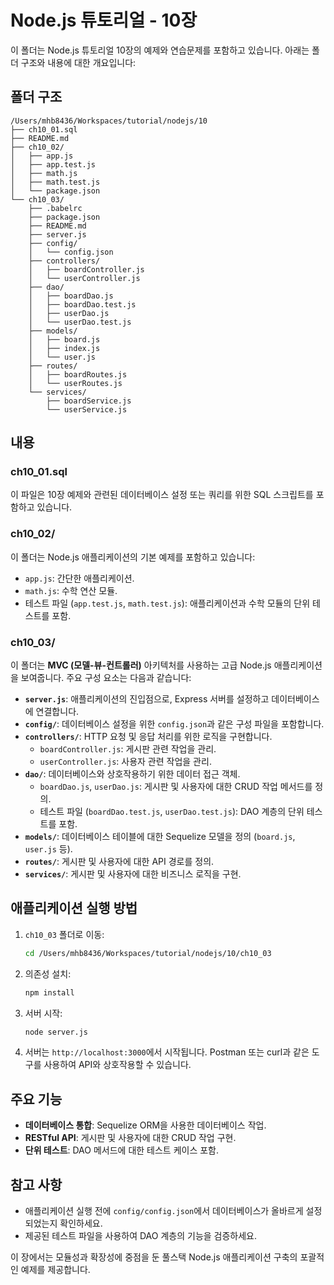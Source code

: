 # Node.js 튜토리얼 - 10장

이 폴더는 Node.js 튜토리얼 10장의 예제와 연습문제를 포함하고 있습니다. 아래는 폴더 구조와 내용에 대한 개요입니다:

## 폴더 구조

```
/Users/mhb8436/Workspaces/tutorial/nodejs/10
├── ch10_01.sql
├── README.md
├── ch10_02/
│   ├── app.js
│   ├── app.test.js
│   ├── math.js
│   ├── math.test.js
│   └── package.json
└── ch10_03/
    ├── .babelrc
    ├── package.json
    ├── README.md
    ├── server.js
    ├── config/
    │   └── config.json
    ├── controllers/
    │   ├── boardController.js
    │   └── userController.js
    ├── dao/
    │   ├── boardDao.js
    │   ├── boardDao.test.js
    │   ├── userDao.js
    │   └── userDao.test.js
    ├── models/
    │   ├── board.js
    │   ├── index.js
    │   └── user.js
    ├── routes/
    │   ├── boardRoutes.js
    │   └── userRoutes.js
    └── services/
        ├── boardService.js
        └── userService.js
```

## 내용

### ch10_01.sql

이 파일은 10장 예제와 관련된 데이터베이스 설정 또는 쿼리를 위한 SQL 스크립트를 포함하고 있습니다.

### ch10_02/

이 폴더는 Node.js 애플리케이션의 기본 예제를 포함하고 있습니다:

- `app.js`: 간단한 애플리케이션.
- `math.js`: 수학 연산 모듈.
- 테스트 파일 (`app.test.js`, `math.test.js`): 애플리케이션과 수학 모듈의 단위 테스트를 포함.

### ch10_03/

이 폴더는 **MVC (모델-뷰-컨트롤러)** 아키텍처를 사용하는 고급 Node.js 애플리케이션을 보여줍니다. 주요 구성 요소는 다음과 같습니다:

- **`server.js`**: 애플리케이션의 진입점으로, Express 서버를 설정하고 데이터베이스에 연결합니다.
- **`config/`**: 데이터베이스 설정을 위한 `config.json`과 같은 구성 파일을 포함합니다.
- **`controllers/`**: HTTP 요청 및 응답 처리를 위한 로직을 구현합니다.
  - `boardController.js`: 게시판 관련 작업을 관리.
  - `userController.js`: 사용자 관련 작업을 관리.
- **`dao/`**: 데이터베이스와 상호작용하기 위한 데이터 접근 객체.
  - `boardDao.js`, `userDao.js`: 게시판 및 사용자에 대한 CRUD 작업 메서드를 정의.
  - 테스트 파일 (`boardDao.test.js`, `userDao.test.js`): DAO 계층의 단위 테스트를 포함.
- **`models/`**: 데이터베이스 테이블에 대한 Sequelize 모델을 정의 (`board.js`, `user.js` 등).
- **`routes/`**: 게시판 및 사용자에 대한 API 경로를 정의.
- **`services/`**: 게시판 및 사용자에 대한 비즈니스 로직을 구현.

## 애플리케이션 실행 방법

1. `ch10_03` 폴더로 이동:

   ```bash
   cd /Users/mhb8436/Workspaces/tutorial/nodejs/10/ch10_03
   ```

2. 의존성 설치:

   ```bash
   npm install
   ```

3. 서버 시작:

   ```bash
   node server.js
   ```

4. 서버는 `http://localhost:3000`에서 시작됩니다. Postman 또는 curl과 같은 도구를 사용하여 API와 상호작용할 수 있습니다.

## 주요 기능

- **데이터베이스 통합**: Sequelize ORM을 사용한 데이터베이스 작업.
- **RESTful API**: 게시판 및 사용자에 대한 CRUD 작업 구현.
- **단위 테스트**: DAO 메서드에 대한 테스트 케이스 포함.

## 참고 사항

- 애플리케이션 실행 전에 `config/config.json`에서 데이터베이스가 올바르게 설정되었는지 확인하세요.
- 제공된 테스트 파일을 사용하여 DAO 계층의 기능을 검증하세요.

이 장에서는 모듈성과 확장성에 중점을 둔 풀스택 Node.js 애플리케이션 구축의 포괄적인 예제를 제공합니다.
